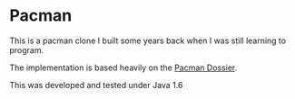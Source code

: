 # Pacman

This is a pacman clone I built some years back when I was still learning to program.

The implementation is based heavily on the [Pacman Dossier](https://pacman.holenet.info/).

This was developed and tested under Java 1.6
